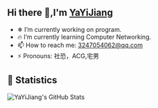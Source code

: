 ## Hi there 👋,I'm [YaYiJiang](https://yayijiang.github.io/)
- ❄ I’m currently working on program.
- 🔥 I’m currently learning Computer Networking.
- 📫 How to reach me: 3247054062@qq.com
- ⚡ Pronouns: 社恐，ACG,宅男
<!-- START_SECTION:blog -->

<!-- END_SECTION:blog -->

## 🔰 Statistics

![YaYiJiang's GitHub Stats](https://github-readme-stats.vercel.app/api?username=YaYiJiang&show_icons=true&theme=tokyonight&cache_seconds=1800)

<!--
**YaYiJiang/YaYiJiang** is a ✨ _special_ ✨ repository because its `README.md` (this file) appears on your GitHub profile.

Here are some ideas to get you started:

- 🔭 I’m currently working on program.
- 🌱 I’m currently learning Computer Networking.
- 👯 I’m looking to collaborate on ...
- 🤔 I’m looking for help with ...
- 💬 Ask me about ...
- 📫 How to reach me: 3247054062@qq.com
- 😄 Pronouns: 社恐，ACG,宅男
- ⚡ Fun fact: ...
-->
